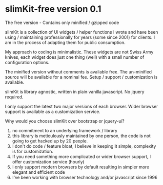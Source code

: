 slimKit-free version 0.1
============

The free version - Contains only minified / gzipped code

slimKit is a collection of UI widgets / helper functions I wrote and have been using / maintaining professionally for years (some since 2001) for clients. I am in the process of adapting them for public consumption.

My approach to coding is minimalistic. These widgets are not Swiss Army knives, each widget does just one thing (well) with a small number of configuration options.

The minified version without comments is available free. The un-minified source will be available for a nominal fee. Setup / support / customization is available.

slimKit is library agnostic, written in plain vanilla javascript. No jquery required.

I only support the latest two major versions of each browser. Wider browser support is available as a customization service.

Why would you choose slimKit over bootstrap or jquery-ui? 
1) no commitment to an underlying framework / library<br>
2) this library is meticulously maintained by one person, the code is not going to get hacked up by 20 people.<br>
3) I don't do code / feature bloat, I believe in keeping it simple, complexity is for customization.<br>
4) If you need something more complicated or wider browser support, I offer customization service (hourly)<br>
5) I only support modern browsers by default resulting in simpler more elegant and efficient code<br>
6) I've been working with browser technology and/or javascript since 1996<br>
